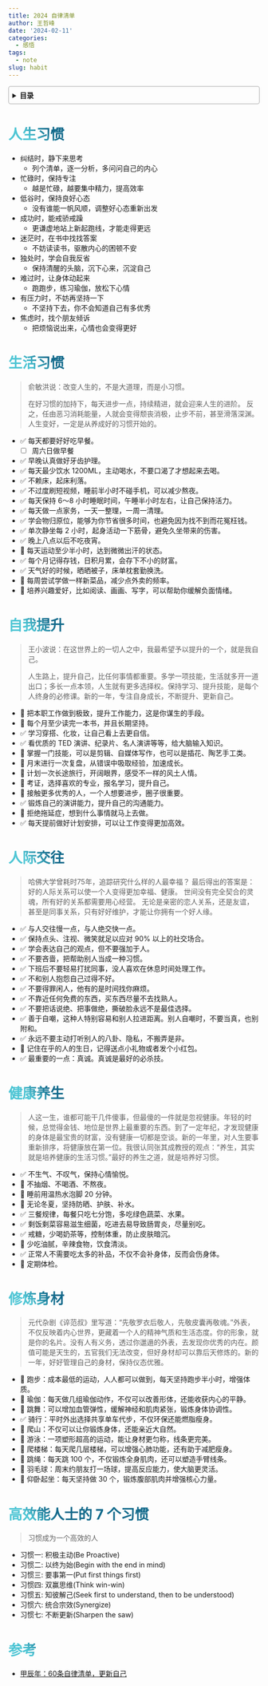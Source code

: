 ```yaml
---
title: 2024 自律清单
author: 王哲峰
date: '2024-02-11'
categories:
  - 感悟
tags:
  - note
slug: habit
---
```


<style>
h1 {
    background-color: #2B90B6;
    background-image: linear-gradient(45deg, #4EC5D4 10%, #146b8c 20%);
    background-size: 100%;
    -webkit-background-clip: text;
    -moz-background-clip: text;
    -webkit-text-fill-color: transparent;
    -moz-text-fill-color: transparent;
}
h2 {
    background-color: #2B90B6;
    background-image: linear-gradient(45deg, #4EC5D4 10%, #146b8c 20%);
    background-size: 100%;
    -webkit-background-clip: text;
    -moz-background-clip: text;
    -webkit-text-fill-color: transparent;
    -moz-text-fill-color: transparent;
}
h3 {
    background-color: #2B90B6;
    background-image: linear-gradient(45deg, #4EC5D4 10%, #146b8c 20%);
    background-size: 100%;
    -webkit-background-clip: text;
    -moz-background-clip: text;
    -webkit-text-fill-color: transparent;
    -moz-text-fill-color: transparent;
}
details {
    border: 1px solid #aaa;
    border-radius: 4px;
    padding: .5em .5em 0;
}
summary {
    font-weight: bold;
    margin: -.5em -.5em 0;
    padding: .5em;
}
details[open] {
    padding: .5em;
}
details[open] summary {
    border-bottom: 1px solid #aaa;
    margin-bottom: .5em;
}
</style>

<details><summary>目录</summary><p>

- [人生习惯](#人生习惯)
- [生活习惯](#生活习惯)
- [自我提升](#自我提升)
- [人际交往](#人际交往)
- [健康养生](#健康养生)
- [修炼身材](#修炼身材)
- [高效能人士的 7 个习惯](#高效能人士的-7-个习惯)
- [参考](#参考)
</p></details><p></p>

# 人生习惯

* 纠结时，静下来思考
    - 列个清单，逐一分析，多问问自己的内心
* 忙碌时，保持专注
    - 越是忙碌，越要集中精力，提高效率
* 低谷时，保持良好心态
    - 没有谁能一帆风顺，调整好心态重新出发
* 成功时，能戒骄戒躁
    - 更谦虚地站上新起跑线，才能走得更远
* 迷茫时，在书中找找答案
    - 不妨读读书，驱散内心的困顿不安
* 独处时，学会自我反省
    - 保持清醒的头脑，沉下心来，沉淀自己
* 难过时，让身体动起来
    - 跑跑步，练习瑜伽，放松下心情
* 有压力时，不妨再坚持一下
    - 不坚持下去，你不会知道自己有多优秀
* 焦虑时，找个朋友倾诉
    - 把烦恼说出来，心情也会变得更好

# 生活习惯

> 俞敏洪说：改变人生的，不是大道理，而是小习惯。
> 
> 在好习惯的加持下，每天进步一点，持续精进，就会迎来人生的进阶。
> 反之，任由恶习消耗能量，人就会变得颓丧消极，止步不前，甚至滑落深渊。
> 人生变好，一定是从养成好的习惯开始的。

* :white_check_mark: 每天都要好好吃早餐。
    - [ ] 周六日做早餐
* :white_check_mark: 早晚认真做好牙齿护理。
* :white_check_mark: 每天最少饮水 1200ML，主动喝水，不要口渴了才想起来去喝。
* :white_check_mark: 不赖床，起床利落。
* :white_check_mark: 不过度刷短视频，睡前半小时不碰手机，可以减少熬夜。
* :white_check_mark: 每天保持 6～8 小时睡眠时间，午睡半小时左右，让自己保持活力。
* :white_check_mark: 每天做一点家务，一天一整理，一周一清理。
* :white_check_mark: 学会物归原位，能够为你节省很多时间，也避免因为找不到而花冤枉钱。
* :white_check_mark: 单次静坐每 2 小时，起身活动一下筋骨，避免久坐带来的伤害。
* :white_check_mark: 晚上八点以后不吃夜宵。
* :black_square_button: 每天运动至少半小时，达到微微出汗的状态。
* :white_check_mark: 每个月记得存钱，日积月累，会存下不小的财富。
* :white_check_mark: 天气好的时候，晒晒被子，床单枕套勤换洗。
* :black_square_button: 每周尝试学做一样新菜品，减少点外卖的频率。
* :black_square_button: 培养兴趣爱好，比如阅读、画画、写字，可以帮助你缓解负面情绪。

# 自我提升

> 王小波说：在这世界上的一切人之中，我最希望予以提升的一个，就是我自己。
> 
> 人生路上，提升自己，比任何事情都重要。多学一项技能，生活就多开一道出口；多长一点本领，人生就有更多选择权。保持学习、提升技能，是每个人终身的必修课。新的一年，专注自身成长，不断提升、更新自己。

* :black_square_button: 把本职工作做到极致，提升工作能力，这是你谋生的手段。
* :black_square_button: 每个月至少读完一本书，并且长期坚持。
* :white_check_mark: 学习穿搭、化妆，让自己看上去更自信。
* :white_check_mark: 看优质的 TED 演讲、纪录片、名人演讲等等，给大脑输入知识。
* :black_square_button: 掌握一门技能，可以是剪辑、自媒体写作，也可以是插花、陶艺手工类。
* :black_square_button: 月末进行一次复盘，从错误中吸取经验，加速成长。
* :black_square_button: 计划一次长途旅行，开阔眼界，感受不一样的风土人情。
* :black_square_button: 考证，选择喜欢的专业，报名学习，提升自己。
* :black_square_button: 接触更多优秀的人，一个人想要进步，圈子很重要。
* :white_check_mark: 锻炼自己的演讲能力，提升自己的沟通能力。
* :black_square_button: 拒绝拖延症，想到什么事情就马上去做。
* :white_check_mark: 每天提前做好计划安排，可以让工作变得更加高效。

<!-- 
<div class="warning" style='background-color:#F5F5F5; color: #69337A; border-left: solid #805AD5 4px; border-radius: 4px; padding:0.7em; font-size: 80%'>
<span>
    <p style='margin-left:1em;'>
    <h3>缓解拖延症</h3>
    <h4>现象</h4>
    <ul>
    <li>这件事好大好空啊，不知道从哪里下手</li>
    <li>一想到开始好久没做过或者从没做过的一件事就觉得麻烦</li>
    <li>一想到从那么一堆事情里面开始梳理开始做就觉得麻烦</li>
    </ul>
    <h4>原因</h4>
    <ul>
    <li>每天低效或者有时候觉得无所事事的原因就是没有目标，尤其是没有短期目标。这个短期目标并不是一周、并不是一天，而应该拆解到小时，甚至分钟。</li>
    </ul>
    <h4>方法</h4>
    <ul>
    <li>每天早上起来花 10 分钟把今天要做的事情按小时粒度全部列出来，不论是工作还是日常生活。</li>
    </ul>
    <h4>工具</h4>
    <ul>
    <li>滴答清单</li>
    </ul>
    <h4>好处</h4>
    <ul>
    <li>每个小时都有清晰的事情可以做，而不是做完了一件事之后不知道下面做什么，就容易走神、跑偏甚至就玩起来一发不可收拾。</li>
    <li>每天记录下来不会漏掉一些重要的事情。</li>
    <li>做事情的节奏感很强。</li>
    <li>同时每天做完之后成就感也很强</li>
    </ul>
    </p>
</span>
</div> -->

# 人际交往

> 哈佛大学曾耗时75年，追踪研究什么样的人最幸福？
> 最后得出的答案是：好的人际关系可以使一个人变得更加幸福、健康。
> 世间没有完全契合的灵魂，所有好的关系都需要用心经营。
> 无论是亲密的恋人关系，还是友谊，甚至是同事关系，只有好好维护，才能让你拥有一个好人缘。

* :white_check_mark: 与人交往慢一点，与人绝交快一点。
* :white_check_mark: 保持点头、注视、微笑就足以应对 90% 以上的社交场合。
* :white_check_mark: 学会表达自己的观点，但不要强加于人。
* :white_check_mark: 不要吝啬，把帮助别人当成一种习惯。
* :white_check_mark: 下班后不要轻易打扰同事，没人喜欢在休息时间处理工作。
* :white_check_mark: 不和别人抱怨自己过得不好。
* :white_check_mark: 不要得罪闲人，他有的是时间找你麻烦。
* :white_check_mark: 不靠近任何免费的东西，买东西尽量不去找熟人。
* :white_check_mark: 不要把话说绝、把事做绝，撕破脸永远不是最佳选择。
* :white_check_mark: 善于自嘲，这种人特别容易和别人拉进距离。别人自嘲时，不要当真，也别附和。
* :white_check_mark: 永远不要主动打听别人的八卦、隐私，不搬弄是非。
* :black_square_button: 记住在乎的人的生日，记得送点小礼物或者发个小红包。
* :white_check_mark: 最重要的一点：真诚。真诚是最好的必杀技。

# 健康养生

> 人这一生，谁都可能干几件傻事，但最傻的一件就是忽视健康。年轻的时候，总觉得金钱、地位是世界上最重要的东西。到了一定年纪，才发现健康的身体是最宝贵的财富，没有健康一切都是空谈。新的一年里，对人生要事重新排序，将健康放在第一位。我很认同张其成教授的观点：“养生，其实就是培养健康的生活习惯。”最好的养生之道，就是培养好习惯。

* :white_check_mark: 不生气、不叹气，保持心情愉悦。
* :black_square_button: 不抽烟、不喝酒、不熬夜。
* :black_square_button: 睡前用温热水泡脚 20 分钟。
* :black_square_button: 无论冬夏，坚持防晒、护肤、补水。
* :white_check_mark: 三餐规律，每餐只吃七分饱，多吃绿色蔬菜、水果。
* :white_check_mark: 剩饭剩菜容易滋生细菌，吃进去易导致肠胃炎，尽量别吃。
* :white_check_mark: 戒糖，少喝奶茶等，控制体重，防止皮肤暗沉。
* :black_square_button: 少吃油腻，辛辣食物，饮食清淡。
* :white_check_mark: 正常人不需要吃太多的补品，不仅不会补身体，反而会伤身体。
* :black_square_button: 定期体检。

# 修炼身材

> 元代杂剧《谇范叔》里写道：“先敬罗衣后敬人，先敬皮囊再敬魂。”外表，不仅反映着内心世界，更藏着一个人的精神气质和生活态度。你的形象，就是你的名片。没有人有义务，透过你邋遢的外表，去发现你优秀的内在。颜值可能是天生的，五官我们无法改变，但好身材却可以靠后天修炼的。新的一年，好好管理自己的身材，保持仪态优雅。

* :black_square_button: 跑步：成本最低的运动，人人都可以做到，每天坚持跑步半小时，增强体质。
* :black_square_button: 瑜伽：每天做几组瑜伽动作，不仅可以改善形体，还能收获内心的平静。
* :black_square_button: 跳舞：可以增加血管弹性，缓解神经和肌肉紧张，锻炼身体协调性。
* :white_check_mark: 骑行：平时外出选择共享单车代步，不仅环保还能燃脂瘦身。
* :black_square_button: 爬山：不仅可以让你锻炼身体，还能亲近大自然。
* :black_square_button: 游泳：一项塑形超高的运动，能让身材更匀称，线条更完美。
* :black_square_button: 爬楼梯：每天爬几层楼梯，可以增强心肺功能，还有助于减肥瘦身。
* :black_square_button: 跳绳：每天跳 100 个，不仅锻炼全身肌肉，还可以塑造手臂线条。
* :black_square_button: 羽毛球：周末约朋友打一场球，提高反应能力，使大脑更灵活。
* :black_square_button: 仰卧起坐：每天坚持做 30 个，锻炼腹部肌肉并增强核心力量。

# 高效能人士的 7 个习惯

> 习惯成为一个高效的人

- 习惯一: 积极主动(Be Proactive)
- 习惯二: 以终为始(Begin with the end in mind)
- 习惯三: 要事第一(Put first things first)
- 习惯四: 双赢思维(Think win-win)
- 习惯五: 知彼解己(Seek first to understand, then to be understood)
- 习惯六: 统合宗效(Synergize)
- 习惯七: 不断更新(Sharpen the saw)

# 参考

* [甲辰年：60条自律清单，更新自己](https://mp.weixin.qq.com/s/AK4aplTQgFRanMdgEouNBg)
